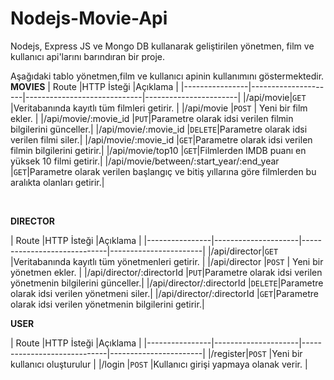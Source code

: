 # Nodejs-Movie-Api

Nodejs, Express JS ve Mongo DB kullanarak geliştirilen yönetmen, film ve kullanıcı api'larını barındıran bir proje.

Aşağıdaki tablo yönetmen,film ve kullanıcı apinin kullanımını göstermektedir.
<br/>
**MOVIES**
|         Route       |HTTP İsteği                          |Açıklama                       |
|----------------|---------------------|-----------------------------|-----------------------|
|/api/movie|`GET`            |Veritabanında kayıtlı tüm filmleri getirir.            |
|/api/movie          |`POST`            |     Yeni bir film ekler.      |
|/api/movie/:movie_id          |`PUT`|Parametre olarak idsi verilen filmin bilgilerini günceller.|
|/api/movie/:movie_id            |`DELETE`|Parametre olarak idsi verilen filmi siler.|
|/api/movie/:movie_id          |`GET`|Parametre olarak idsi verilen filmin bilgilerini getirir.|
|/api/movie/top10          |`GET`|Filmlerden IMDB puanı en yüksek 10 filmi getirir.|
|/api/movie/between/:start_year/:end_year          |`GET`|Parametre olarak verilen başlangıç ve bitiş yıllarına göre filmlerden bu aralıkta olanları getirir.|

<br/>

**DIRECTOR**


|         Route       |HTTP İsteği                          |Açıklama                       |
|----------------|---------------------|-----------------------------|-----------------------|
|/api/director|`GET`            |Veritabanında kayıtlı tüm yönetmenleri getirir.            |
|/api/director          |`POST`            |     Yeni bir yönetmen ekler.      |
|/api/director/:directorId           |`PUT`|Parametre olarak idsi verilen yönetmenin bilgilerini günceller.|
|/api/director/:directorId           |`DELETE`|Parametre olarak idsi verilen yönetmeni siler.|
|/api/director/:directorId          |`GET`|Parametre olarak idsi verilen yönetmenin bilgilerini getirir.|


**USER**

|         Route       |HTTP İsteği                          |Açıklama                       |
|----------------|---------------------|-----------------------------|-----------------------|
|/register|`POST`            |Yeni bir kullanıcı oluşturulur            |
|/login         |`POST`            |Kullanıcı girişi yapmaya olanak verir.      |

